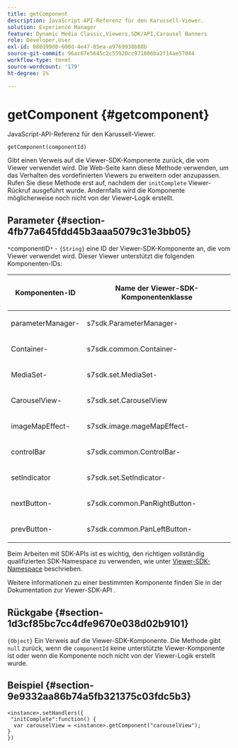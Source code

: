 ```yaml
---
title: getComponent
description: JavaScript-API-Referenz für den Karussell-Viewer.
solution: Experience Manager
feature: Dynamic Media Classic,Viewers,SDK/API,Carousel Banners
role: Developer,User
exl-id: 088d99d0-600d-4e47-85ea-a9769938b88b
source-git-commit: 96ac67e5645c2c55920cc971806ba2f14ae57044
workflow-type: tm+mt
source-wordcount: '179'
ht-degree: 1%

---
```


# getComponent {#getcomponent}

JavaScript-API-Referenz für den Karussell-Viewer.

`getComponent(componentId)`

Gibt einen Verweis auf die Viewer-SDK-Komponente zurück, die vom Viewer verwendet wird. Die Web-Seite kann diese Methode verwenden, um das Verhalten des vordefinierten Viewers zu erweitern oder anzupassen. Rufen Sie diese Methode erst auf, nachdem der `initComplete` Viewer-Rückruf ausgeführt wurde. Andernfalls wird die Komponente möglicherweise noch nicht von der Viewer-Logik erstellt.

## Parameter {#section-4fb77a645fdd45b3aaa5079c31e3bb05}

`*`componentID`*` - `{String}` eine ID der Viewer-SDK-Komponente an, die vom Viewer verwendet wird. Dieser Viewer unterstützt die folgenden Komponenten-IDs:

<table id="table_7B5DD9303EF44ADD847B13FFEAD135D9"> 
 <thead> 
  <tr> 
   <th colname="col1" class="entry"> <p>Komponenten-ID </p> </th> 
   <th colname="col2" class="entry"> <p>Name der Viewer-SDK-Komponentenklasse </p> </th> 
  </tr> 
 </thead>
 <tbody> 
  <tr> 
   <td colname="col1"> <p> <span class="codeph"> parameterManager-</span> </p> </td> 
   <td colname="col2"> <p> <span class="codeph"> s7sdk.ParameterManager-</span> </p> </td> 
  </tr> 
  <tr> 
   <td colname="col1"> <p> <span class="codeph"> Container-</span> </p> </td> 
   <td colname="col2"> <p> <span class="codeph"> s7sdk.common.Container-</span> </p> </td> 
  </tr> 
  <tr> 
   <td colname="col1"> <p> MediaSet-<span class="codeph"> </span> </p> </td> 
   <td colname="col2"> <p> <span class="codeph"> s7sdk.set.MediaSet-</span> </p> </td> 
  </tr> 
  <tr> 
   <td colname="col1"> <p> <span class="codeph"> CarouselView-</span> </p> </td> 
   <td colname="col2"> <p> <span class="codeph"> s7sdk.set.CarouselView </span> </p> </td> 
  </tr> 
  <tr> 
   <td colname="col1"> <p> <span class="codeph"> imageMapEffect-</span> </p> </td> 
   <td colname="col2"> <p> <span class="codeph"> s7sdk.image.mageMapEffect-</span> </p> </td> 
  </tr> 
  <tr> 
   <td colname="col1"> <p> <span class="codeph"> controlBar </span> </p> </td> 
   <td colname="col2"> <p> <span class="codeph"> s7sdk.common.ControlBar-</span> </p> </td> 
  </tr> 
  <tr> 
   <td colname="col1"> <p> <span class="codeph"> setIndicator </span> </p> </td> 
   <td colname="col2"> <p> <span class="codeph"> s7sdk.set.SetIndicator-</span> </p> </td> 
  </tr> 
  <tr> 
   <td colname="col1"> <p> <span class="codeph"> nextButton-</span> </p> </td> 
   <td colname="col2"> <p> <span class="codeph"> s7sdk.common.PanRightButton-</span> </p> </td> 
  </tr> 
  <tr> 
   <td colname="col1"> <p> <span class="codeph"> prevButton-</span> </p> </td> 
   <td colname="col2"> <p> <span class="codeph"> s7sdk.common.PanLeftButton-</span> </p> </td> 
  </tr> 
 </tbody> 
</table>

Beim Arbeiten mit SDK-APIs ist es wichtig, den richtigen vollständig qualifizierten SDK-Namespace zu verwenden, wie unter [Viewer-SDK-Namespace](../../../c-html5-aem-asset-viewers/c-html5-aem-carousel/c-html5-aem-carousel-namespace.md) beschrieben.

Weitere Informationen zu einer bestimmten Komponente finden Sie in der Dokumentation zur Viewer-SDK-API .

## Rückgabe {#section-1d3cf85bc7cc4dfe9670e038d02b9101}

`{Object}` Ein Verweis auf die Viewer-SDK-Komponente. Die Methode gibt `null` zurück, wenn die `componentId` keine unterstützte Viewer-Komponente ist oder wenn die Komponente noch nicht von der Viewer-Logik erstellt wurde.

## Beispiel {#section-9e9332aa86b74a5fb321375c03fdc5b3}

```
<instance>.setHandlers({ 
 "initComplete":function() { 
  var carouselView = <instance>.getComponent("carouselView"); 
} 
})
```
